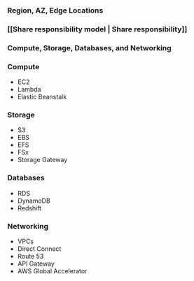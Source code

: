 
### Region, AZ, Edge Locations

### [[Share responsibility model | Share responsibility]]
### Compute, Storage, Databases, and Networking
### Compute
- EC2
- Lambda
- Elastic Beanstalk
### Storage
- S3
- EBS
- EFS
- FSx
- Storage Gateway
### Databases
- RDS
- DynamoDB
- Redshift
### Networking
- VPCs
- Direct Connect
- Route 53
- API Gateway
- AWS Global Accelerator

